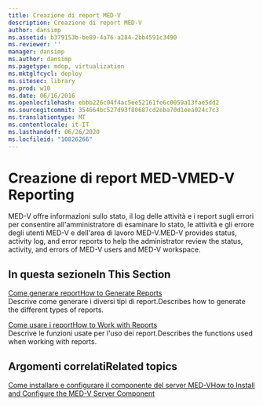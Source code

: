 ```yaml
---
title: Creazione di report MED-V
description: Creazione di report MED-V
author: dansimp
ms.assetid: b379153b-be89-4a76-a284-2bb4591c3490
ms.reviewer: ''
manager: dansimp
ms.author: dansimp
ms.pagetype: mdop, virtualization
ms.mktglfcycl: deploy
ms.sitesec: library
ms.prod: w10
ms.date: 06/16/2016
ms.openlocfilehash: ebbb226c04f4ac5ee52161fe6c0059a13fae5dd2
ms.sourcegitcommit: 354664bc527d93f80687cd2eba70d1eea024c7c3
ms.translationtype: MT
ms.contentlocale: it-IT
ms.lasthandoff: 06/26/2020
ms.locfileid: "10826266"
---
```

# <span data-ttu-id="38189-103">Creazione di report MED-V</span><span class="sxs-lookup"><span data-stu-id="38189-103">MED-V Reporting</span></span>


<span data-ttu-id="38189-104">MED-V offre informazioni sullo stato, il log delle attività e i report sugli errori per consentire all'amministratore di esaminare lo stato, le attività e gli errore degli utenti MED-V e dell'area di lavoro MED-V.</span><span class="sxs-lookup"><span data-stu-id="38189-104">MED-V provides status, activity log, and error reports to help the administrator review the status, activity, and errors of MED-V users and MED-V workspace.</span></span>

## <span data-ttu-id="38189-105">In questa sezione</span><span class="sxs-lookup"><span data-stu-id="38189-105">In This Section</span></span>


<a href="" id="how-to-generate-reports"></a>[<span data-ttu-id="38189-106">Come generare report</span><span class="sxs-lookup"><span data-stu-id="38189-106">How to Generate Reports</span></span>](how-to-generate-reports-medvv2.md)  
<span data-ttu-id="38189-107">Descrive come generare i diversi tipi di report.</span><span class="sxs-lookup"><span data-stu-id="38189-107">Describes how to generate the different types of reports.</span></span>

<a href="" id="how-to-work-with-reports"></a>[<span data-ttu-id="38189-108">Come usare i report</span><span class="sxs-lookup"><span data-stu-id="38189-108">How to Work with Reports</span></span>](how-to-work-with-reports.md)  
<span data-ttu-id="38189-109">Descrive le funzioni usate per l'uso dei report.</span><span class="sxs-lookup"><span data-stu-id="38189-109">Describes the functions used when working with reports.</span></span>

## <span data-ttu-id="38189-110">Argomenti correlati</span><span class="sxs-lookup"><span data-stu-id="38189-110">Related topics</span></span>


[<span data-ttu-id="38189-111">Come installare e configurare il componente del server MED-V</span><span class="sxs-lookup"><span data-stu-id="38189-111">How to Install and Configure the MED-V Server Component</span></span>](how-to-install-and-configure-the-med-v-server-component.md)

 

 





